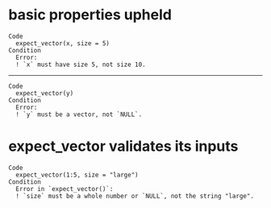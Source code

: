 # basic properties upheld

    Code
      expect_vector(x, size = 5)
    Condition
      Error:
      ! `x` must have size 5, not size 10.

---

    Code
      expect_vector(y)
    Condition
      Error:
      ! `y` must be a vector, not `NULL`.

# expect_vector validates its inputs

    Code
      expect_vector(1:5, size = "large")
    Condition
      Error in `expect_vector()`:
      ! `size` must be a whole number or `NULL`, not the string "large".

